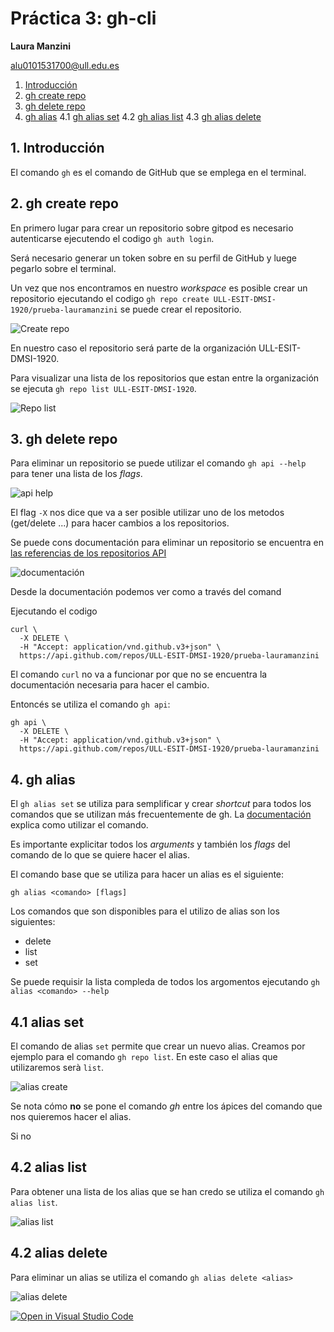 # Práctica 3: gh-cli
**Laura Manzini**

alu0101531700@ull.edu.es

 1. [Introducción](intro)
 2. [gh create repo](create)
 3. [gh delete repo](delete)
 4. [gh alias](#alias)
  4.1 [gh alias set](#aliasset)
  4.2 [gh alias list](#aliaslist)
  4.3 [gh alias delete](#aliasdelete)



<a name = "intro"><a>
## 1. Introducción

El comando `gh` es el comando de GitHub que se emplega en el terminal.

<a name = "create"><a>
## 2. gh create repo

En primero lugar para crear un repositorio sobre gitpod es necesario autenticarse ejecutendo el codigo 
`gh auth login`.

Será necesario generar un token  sobre en su perfil de GitHub y luege pegarlo sobre el terminal.

Un vez que nos encontramos en nuestro _workspace_ es posible crear un repositorio ejecutando el codigo `gh repo create ULL-ESIT-DMSI-1920/prueba-lauramanzini` se puede crear el repositorio.

![Create repo]()

En nuestro caso el repositorio será parte de la organización ULL-ESIT-DMSI-1920.

Para visualizar una lista de los repositorios que estan entre la organización se ejecuta `gh repo list ULL-ESIT-DMSI-1920`.

![Repo list]()

<a name = "delete"><a>
## 3. gh delete repo

Para eliminar un repositorio se puede utilizar el comando `gh api --help` para tener una lista de los _flags_.

![api help](/Imagenes/)

El flag `-X` nos dice que va a ser posible utilizar uno de los metodos (get/delete ...) para hacer cambios a los repositorios.

Se puede cons documentación para eliminar un repositorio se encuentra en [las referencias de los repositorios API](https://docs.github.com/en/rest/reference/repos) 

![documentación](/Imagenes)

Desde la documentación podemos ver como a través del comand

Ejecutando el codigo

```
curl \
  -X DELETE \
  -H "Accept: application/vnd.github.v3+json" \
  https://api.github.com/repos/ULL-ESIT-DMSI-1920/prueba-lauramanzini
```

El comando `curl` no va a funcionar por que no se encuentra la documentación necesaria para hacer el cambio.

Entoncés se utiliza el comando `gh api`:

```
gh api \
  -X DELETE \
  -H "Accept: application/vnd.github.v3+json" \
  https://api.github.com/repos/ULL-ESIT-DMSI-1920/prueba-lauramanzini
```

<a name = "alias"><a>
## 4. gh alias

El `gh alias set` se utiliza para semplificar y crear _shortcut_ para todos los comandos que se utilizan más frecuentemente de gh. La [documentación](https://cli.github.com/manual/gh_alias) explica como utilizar el comando.

Es importante explicitar todos los _arguments_ y también los _flags_ del comando de lo que se quiere hacer el alias.

El comando base que se utiliza para hacer un alias es el siguiente:

 `gh alias <comando> [flags]`

 Los comandos que son disponibles para el utilizo de alias son los siguientes:

 * delete
 * list
 * set

 Se puede requisir la lista compleda de todos los argomentos ejecutando `gh alias <comando> --help`

<a name = "aliasset"><a>
 ## 4.1 alias set

El comando de alias `set` permite que crear un nuevo alias. Creamos por ejemplo para el comando `gh repo list`. En este caso el alias que utilizaremos serà `list`.

![alias create](/Imagenes/Img7_alias_set)

Se nota cómo **no** se pone el comando *gh* entre los ápices del comando que nos quieremos hacer el alias. 

Si no

<a name = "aliaslist"><a>
 ## 4.2 alias list

Para obtener una lista de los alias que se han credo se utiliza el comando `gh alias list`.

![alias list](/Imagenes/Img_alias_list)

<a name = "aliasdelete"><a>
 ## 4.2 alias delete

 Para eliminar un alias se utiliza el comando `gh alias delete <alias>`

![alias delete](/Imagenes/Img_alias_delete)

[![Open in Visual Studio Code](https://classroom.github.com/assets/open-in-vscode-f059dc9a6f8d3a56e377f745f24479a46679e63a5d9fe6f495e02850cd0d8118.svg)](https://classroom.github.com/online_ide?assignment_repo_id=6022596&assignment_repo_type=AssignmentRepo)
